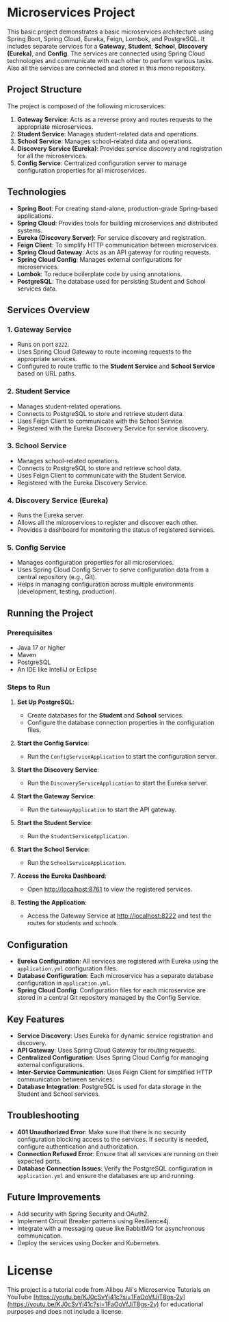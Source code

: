 # Microservices Project

This basic project demonstrates a basic microservices architecture using Spring Boot, Spring Cloud, Eureka, Feign, Lombok, and PostgreSQL. It includes separate services for a **Gateway**, **Student**, **School**, **Discovery (Eureka)**, and **Config**. The services are connected using Spring Cloud technologies and communicate with each other to perform various tasks. Also all the services are connected and stored in this mono repository.

## Project Structure

The project is composed of the following microservices:


1. **Gateway Service**: Acts as a reverse proxy and routes requests to the appropriate microservices.
2. **Student Service**: Manages student-related data and operations.
3. **School Service**: Manages school-related data and operations.
4. **Discovery Service (Eureka)**: Provides service discovery and registration for all the microservices.
5. **Config Service**: Centralized configuration server to manage configuration properties for all microservices.

## Technologies

- **Spring Boot**: For creating stand-alone, production-grade Spring-based applications.
- **Spring Cloud**: Provides tools for building microservices and distributed systems.
- **Eureka (Discovery Server)**: For service discovery and registration.
- **Feign Client**: To simplify HTTP communication between microservices.
- **Spring Cloud Gateway**: Acts as an API gateway for routing requests.
- **Spring Cloud Config**: Manages external configurations for microservices.
- **Lombok**: To reduce boilerplate code by using annotations.
- **PostgreSQL**: The database used for persisting Student and School services data.

## Services Overview

### 1. Gateway Service
- Runs on port `8222`.
- Uses Spring Cloud Gateway to route incoming requests to the appropriate services.
- Configured to route traffic to the **Student Service** and **School Service** based on URL paths.

### 2. Student Service
- Manages student-related operations.
- Connects to PostgreSQL to store and retrieve student data.
- Uses Feign Client to communicate with the School Service.
- Registered with the Eureka Discovery Service for service discovery.

### 3. School Service
- Manages school-related operations.
- Connects to PostgreSQL to store and retrieve school data.
- Uses Feign Client to communicate with the Student Service.
- Registered with the Eureka Discovery Service.

### 4. Discovery Service (Eureka)
- Runs the Eureka server.
- Allows all the microservices to register and discover each other.
- Provides a dashboard for monitoring the status of registered services.

### 5. Config Service
- Manages configuration properties for all microservices.
- Uses Spring Cloud Config Server to serve configuration data from a central repository (e.g., Git).
- Helps in managing configuration across multiple environments (development, testing, production).

## Running the Project

### Prerequisites
- Java 17 or higher
- Maven
- PostgreSQL
- An IDE like IntelliJ or Eclipse

### Steps to Run

1. **Set Up PostgreSQL**: 
   - Create databases for the **Student** and **School** services.
   - Configure the database connection properties in the configuration files.

2. **Start the Config Service**: 
   - Run the `ConfigServiceApplication` to start the configuration server.

3. **Start the Discovery Service**:
   - Run the `DiscoveryServiceApplication` to start the Eureka server.

4. **Start the Gateway Service**:
   - Run the `GatewayApplication` to start the API gateway.

5. **Start the Student Service**:
   - Run the `StudentServiceApplication`.

6. **Start the School Service**:
   - Run the `SchoolServiceApplication`.

7. **Access the Eureka Dashboard**:
   - Open [http://localhost:8761](http://localhost:8761) to view the registered services.

8. **Testing the Application**:
   - Access the Gateway Service at [http://localhost:8222](http://localhost:8222) and test the routes for students and schools.

## Configuration
- **Eureka Configuration**: All services are registered with Eureka using the `application.yml` configuration files.
- **Database Configuration**: Each microservice has a separate database configuration in `application.yml`.
- **Spring Cloud Config**: Configuration files for each microservice are stored in a central Git repository managed by the Config Service.

## Key Features

- **Service Discovery**: Uses Eureka for dynamic service registration and discovery.
- **API Gateway**: Uses Spring Cloud Gateway for routing requests.
- **Centralized Configuration**: Uses Spring Cloud Config for managing external configurations.
- **Inter-Service Communication**: Uses Feign Client for simplified HTTP communication between services.
- **Database Integration**: PostgreSQL is used for data storage in the Student and School services.

## Troubleshooting

- **401 Unauthorized Error**: Make sure that there is no security configuration blocking access to the services. If security is needed, configure authentication and authorization.
- **Connection Refused Error**: Ensure that all services are running on their expected ports.
- **Database Connection Issues**: Verify the PostgreSQL configuration in `application.yml` and ensure the databases are up and running.

## Future Improvements

- Add security with Spring Security and OAuth2.
- Implement Circuit Breaker patterns using Resilience4j.
- Integrate with a messaging queue like RabbitMQ for asynchronous communication.
- Deploy the services using Docker and Kubernetes.

# License

This project is a tutorial code from Alibou Ali's Microservice Tutorials on YouTube [https://youtu.be/KJ0cSvYj41c?si=1FaOoVfJiT8gs-2y](https://youtu.be/KJ0cSvYj41c?si=1FaOoVfJiT8gs-2y)  for educational purposes and does not include a license.

